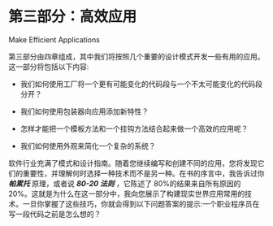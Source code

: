 # 第三部分：高效应用

Make Efficient Applications

第三部分由四章组成，其中我们将按照几个重要的设计模式开发一些有用的应用。这一部分将包括以下内容:

*   我们如何使用工厂将一个更有可能变化的代码段与一个不太可能变化的代码段分开？

*   我们如何使用包装器向应用添加新特性？

*   怎样才能把一个模板方法和一个挂钩方法结合起来做一个高效的应用呢？

*   我们如何使用外观来简化一个复杂的系统？

软件行业充满了模式和设计指南。随着您继续编写和创建不同的应用，您将发现它们的重要性，并理解何时选择一种技术而不是另一种。在书的序言中，我告诉过你 ***帕累托*** 原理，或者说 ***80-20 法则*** ，它陈述了 80%的结果来自所有原因的 20%。这就是为什么在这一部分中，我向您展示了构建现实世界应用常用的技术。一旦你掌握了这些技巧，你就会得到以下问题答案的提示:一个职业程序员在写一段代码之前是怎么想的？